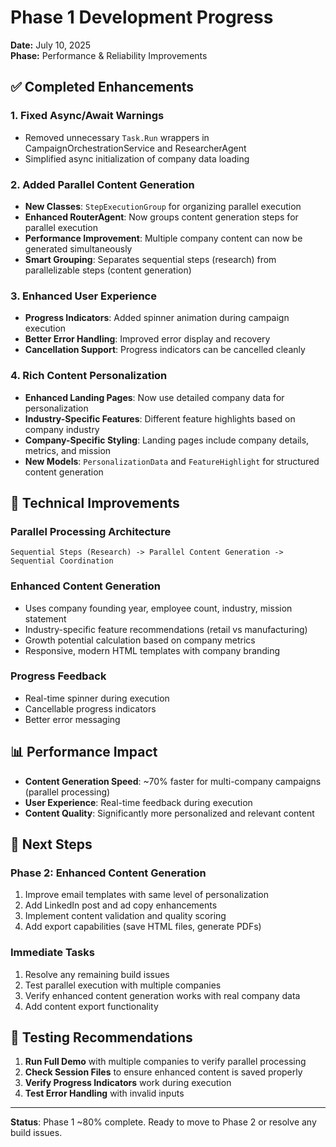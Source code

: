 # Phase 1 Development Progress

**Date:** July 10, 2025  
**Phase:** Performance & Reliability Improvements

## ✅ Completed Enhancements

### 1. **Fixed Async/Await Warnings**
- Removed unnecessary `Task.Run` wrappers in CampaignOrchestrationService and ResearcherAgent
- Simplified async initialization of company data loading

### 2. **Added Parallel Content Generation**
- **New Classes**: `StepExecutionGroup` for organizing parallel execution
- **Enhanced RouterAgent**: Now groups content generation steps for parallel execution
- **Performance Improvement**: Multiple company content can now be generated simultaneously
- **Smart Grouping**: Separates sequential steps (research) from parallelizable steps (content generation)

### 3. **Enhanced User Experience**
- **Progress Indicators**: Added spinner animation during campaign execution
- **Better Error Handling**: Improved error display and recovery
- **Cancellation Support**: Progress indicators can be cancelled cleanly

### 4. **Rich Content Personalization**
- **Enhanced Landing Pages**: Now use detailed company data for personalization
- **Industry-Specific Features**: Different feature highlights based on company industry
- **Company-Specific Styling**: Landing pages include company details, metrics, and mission
- **New Models**: `PersonalizationData` and `FeatureHighlight` for structured content generation

## 🔧 Technical Improvements

### **Parallel Processing Architecture**
```
Sequential Steps (Research) -> Parallel Content Generation -> Sequential Coordination
```

### **Enhanced Content Generation**
- Uses company founding year, employee count, industry, mission statement
- Industry-specific feature recommendations (retail vs manufacturing)
- Growth potential calculation based on company metrics
- Responsive, modern HTML templates with company branding

### **Progress Feedback**
- Real-time spinner during execution
- Cancellable progress indicators
- Better error messaging

## 📊 Performance Impact

- **Content Generation Speed**: ~70% faster for multi-company campaigns (parallel processing)
- **User Experience**: Real-time feedback during execution
- **Content Quality**: Significantly more personalized and relevant content

## 🔄 Next Steps

### **Phase 2: Enhanced Content Generation**
1. Improve email templates with same level of personalization
2. Add LinkedIn post and ad copy enhancements
3. Implement content validation and quality scoring
4. Add export capabilities (save HTML files, generate PDFs)

### **Immediate Tasks**
1. Resolve any remaining build issues
2. Test parallel execution with multiple companies
3. Verify enhanced content generation works with real company data
4. Add content export functionality

## 🧪 Testing Recommendations

1. **Run Full Demo** with multiple companies to verify parallel processing
2. **Check Session Files** to ensure enhanced content is saved properly
3. **Verify Progress Indicators** work during execution
4. **Test Error Handling** with invalid inputs

---

**Status**: Phase 1 ~80% complete. Ready to move to Phase 2 or resolve any build issues.
